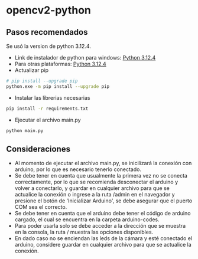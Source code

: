 
# opencv2-python

## Pasos recomendados
Se usó la version de python 3.12.4.
- Link de instalador de python para windows: [Python 3.12.4](https://www.python.org/ftp/python/3.12.4/python-3.12.4-amd64.exe)
- Para otras plataformas: [Python 3.12.4
](python.org/downloads/release/python-3124/)
- Actualizar pip
```bash
# pip install --upgrade pip
python.exe -m pip install --upgrade pip
```
- Instalar las librerias necesarias
```bash
pip install -r requirements.txt
```
- Ejecutar el archivo main.py
```bash
python main.py 
```

## Consideraciones
- Al momento de ejecutar el archivo main.py, se inicilizará la conexión con arduino, por lo que es necesario tenerlo conectado.
- Se debe tener en cuenta que usualmente la primera vez no se conecta correctamente, por lo que se recomienda desconectar el arduino y volver a conectarlo, y guardar en cualquier archivo para que se actualice la conexión o ingrese a la ruta /admin en el navegador y presione el botón de 'Inicializar Arduino', se debe asegurar que el puerto COM sea el correcto.
- Se debe tener en cuenta que el arduino debe tener el código de arduino cargado, el cual se encuentra en la carpeta arduino-codes.
- Para poder usarla solo se debe acceder a la dirección que se muestra en la consola, la ruta / muestra las opciones disponibles.
- En dado caso no se enciendan las leds de la cámara y esté conectado el arduino, considere guardar en cualquier archivo para que se actualice la conexión.
